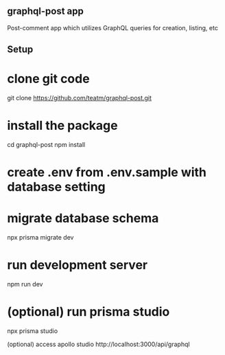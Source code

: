 ## graphql-post app 
Post-comment app which utilizes GraphQL queries for creation, listing, etc

## Setup

# clone git code
git clone https://github.com/teatm/graphql-post.git

# install the package
cd graphql-post
npm install

# create .env from .env.sample with database setting

# migrate database schema 
npx prisma migrate dev

# run development server
npm run dev

# (optional) run prisma studio
npx prisma studio

(optional) access apollo studio
http://localhost:3000/api/graphql
